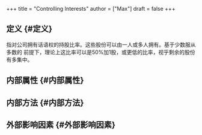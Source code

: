 +++
title = "Controlling Interests"
author = ["Max"]
draft = false
+++

## 定义 {#定义}

指对公司拥有话语权的持股比率。这些股份可以由一人或多人拥有。基于少数服从多数的
前提下，理论上这比率可以是50%加1股，或更低的比率，视乎剩余的股份有多集中。


## 内部属性 {#内部属性}


## 内部方法 {#内部方法}


## 外部影响因素 {#外部影响因素}
